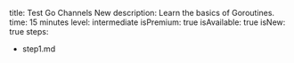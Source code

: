 title: Test Go Channels New
description: Learn the basics of Goroutines.
time: 15 minutes
level: intermediate
isPremium: true
isAvailable: true
isNew: true
steps:
- step1.md
